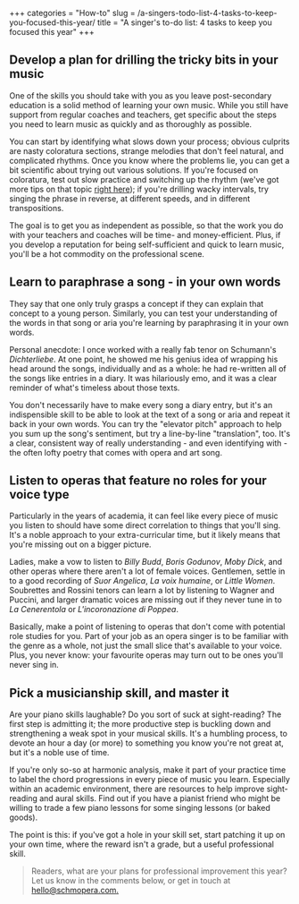 +++
categories = "How-to"
slug = /a-singers-todo-list-4-tasks-to-keep-you-focused-this-year/
title = "A singer&#039;s to-do list: 4 tasks to keep you focused this year"
+++

## Develop a plan for drilling the tricky bits in your music

One of the skills you should take with you as you leave post-secondary education is a solid method of learning your own music. While you still have support from regular coaches and teachers, get specific about the steps you need to learn music as quickly and as thoroughly as possible. 

You can start by identifying what slows down your process; obvious culprits are nasty coloratura sections, strange melodies that don't feel natural, and complicated rhythms. Once you know where the problems lie, you can get a bit scientific about trying out various solutions. If you're focused on coloratura, test out slow practice and switching up the rhythm (we've got more tips on that topic [right here](/4-tips-for-when-there-are-too-many-notes/)); if you're drilling wacky intervals, try singing the phrase in reverse, at different speeds, and in different transpositions.

The goal is to get you as independent as possible, so that the work you do with your teachers and coaches will be time- and money-efficient. Plus, if you develop a reputation for being self-sufficient and quick to learn music, you'll be a hot commodity on the professional scene.

## Learn to paraphrase a song - in your own words

They say that one only truly grasps a concept if they can explain that concept to a young person. Similarly, you can test your understanding of the words in that song or aria you're learning by paraphrasing it in your own words.

Personal anecdote: I once worked with a really fab tenor on Schumann's *Dichterliebe*. At one point, he showed me his genius idea of wrapping his head around the songs, individually and as a whole: he had re-written all of the songs like entries in a diary. It was hilariously emo, and it was a clear reminder of what's timeless about those texts.

You don't necessarily have to make every song a diary entry, but it's an indispensible skill to be able to look at the text of a song or aria and repeat it back in your own words. You can try the "elevator pitch" approach to help you sum up the song's sentiment, but try a line-by-line "translation", too. It's a clear, consistent way of really understanding - and even identifying with - the often lofty poetry that comes with opera and art song.

## Listen to operas that feature no roles for your voice type

Particularly in the years of academia, it can feel like every piece of music you listen to should have some direct correlation to things that you'll sing. It's a noble approach to your extra-curricular time, but it likely means that you're missing out on a bigger picture.

Ladies, make a vow to listen to *Billy Budd*, *Boris Godunov*, *Moby Dick*, and other operas where there aren't a lot of female voices. Gentlemen, settle in to a good recording of *Suor Angelica*, *La voix humaine*, or *Little Women*. Soubrettes and Rossini tenors can learn a lot by listening to Wagner and Puccini, and larger dramatic voices are missing out if they never tune in to *La Cenerentola* or *L'incoronazione di Poppea*.

Basically, make a point of listening to operas that don't come with potential role studies for you. Part of your job as an opera singer is to be familiar with the genre as a whole, not just the small slice that's available to your voice. Plus, you never know: your favourite operas may turn out to be ones you'll never sing in. 

## Pick a musicianship skill, and master it

Are your piano skills laughable? Do you sort of suck at sight-reading? The first step is admitting it; the more productive step is buckling down and strengthening a weak spot in your musical skills. It's a humbling process, to devote an hour a day (or more) to something you know you're not great at, but it's a noble use of time. 

If you're only so-so at harmonic analysis, make it part of your practice time to label the chord progressions in every piece of music you learn. Especially within an academic environment, there are resources to help improve sight-reading and aural skills. Find out if you have a pianist friend who might be willing to trade a few piano lessons for some singing lessons (or baked goods).

The point is this: if you've got a hole in your skill set, start patching it up on your own time, where the reward isn't a grade, but a useful professional skill. 

>Readers, what are your plans for professional improvement this year? Let us know in the comments below, or get in touch at [hello@schmopera.com.](mailto:hello@schmopera.com)
